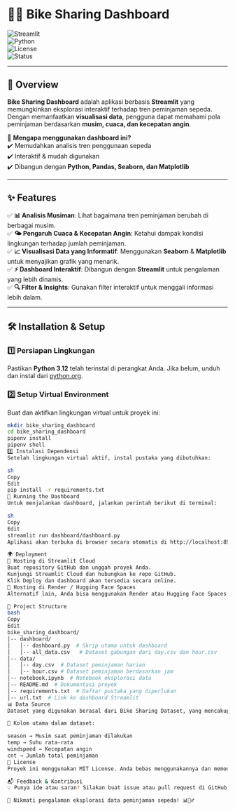 # 🚴‍♂️ **Bike Sharing Dashboard**  

![Streamlit](https://img.shields.io/badge/Streamlit-FF4B4B?style=flat-square&logo=streamlit&logoColor=white)  
![Python](https://img.shields.io/badge/Python-3.12-blue?style=flat-square&logo=python&logoColor=white)  
![License](https://img.shields.io/badge/License-MIT-green?style=flat-square)  
![Status](https://img.shields.io/badge/Status-Active-brightgreen?style=flat-square)  

---

## 📌 Overview  
**Bike Sharing Dashboard** adalah aplikasi berbasis **Streamlit** yang memungkinkan eksplorasi interaktif terhadap tren peminjaman sepeda. Dengan memanfaatkan **visualisasi data**, pengguna dapat memahami pola peminjaman berdasarkan **musim, cuaca, dan kecepatan angin**.  

🔎 **Mengapa menggunakan dashboard ini?**  
✔️ Memudahkan analisis tren penggunaan sepeda  
✔️ Interaktif & mudah digunakan  
✔️ Dibangun dengan **Python, Pandas, Seaborn, dan Matplotlib**  

---

## ✨ Features  

✅ **📊 Analisis Musiman**: Lihat bagaimana tren peminjaman berubah di berbagai musim.  
✅ **🌤️ Pengaruh Cuaca & Kecepatan Angin**: Ketahui dampak kondisi lingkungan terhadap jumlah peminjaman.  
✅ **📈 Visualisasi Data yang Informatif**: Menggunakan **Seaborn** & **Matplotlib** untuk menyajikan grafik yang menarik.  
✅ **⚡ Dashboard Interaktif**: Dibangun dengan **Streamlit** untuk pengalaman yang lebih dinamis.  
✅ **🔍 Filter & Insights**: Gunakan filter interaktif untuk menggali informasi lebih dalam.  

---

## 🛠️ Installation & Setup  

### 1️⃣ **Persiapan Lingkungan**  
Pastikan **Python 3.12** telah terinstal di perangkat Anda. Jika belum, unduh dan instal dari [python.org](https://www.python.org/downloads/).  

### 2️⃣ **Setup Virtual Environment**  
Buat dan aktifkan lingkungan virtual untuk proyek ini:  

```sh
mkdir bike_sharing_dashboard
cd bike_sharing_dashboard
pipenv install
pipenv shell
3️⃣ Instalasi Dependensi
Setelah lingkungan virtual aktif, instal pustaka yang dibutuhkan:

sh
Copy
Edit
pip install -r requirements.txt
🚀 Running the Dashboard
Untuk menjalankan dashboard, jalankan perintah berikut di terminal:

sh
Copy
Edit
streamlit run dashboard/dashboard.py
Aplikasi akan terbuka di browser secara otomatis di http://localhost:8501.

🌍 Deployment
🔹 Hosting di Streamlit Cloud
Buat repository GitHub dan unggah proyek Anda.
Kunjungi Streamlit Cloud dan hubungkan ke repo GitHub.
Klik Deploy dan dashboard akan tersedia secara online.
🔹 Hosting di Render / Hugging Face Spaces
Alternatif lain, Anda bisa menggunakan Render atau Hugging Face Spaces untuk hosting gratis.

📂 Project Structure
bash
Copy
Edit
bike_sharing_dashboard/
│-- dashboard/
│   │-- dashboard.py  # Skrip utama untuk dashboard
│   │-- all_data.csv   # Dataset gabungan dari day.csv dan hour.csv
│-- data/
│   │-- day.csv  # Dataset peminjaman harian
│   │-- hour.csv # Dataset peminjaman berdasarkan jam
│-- notebook.ipynb  # Notebook eksplorasi data
│-- README.md  # Dokumentasi proyek
│-- requirements.txt  # Daftar pustaka yang diperlukan
│-- url.txt  # Link ke dashboard Streamlit
📊 Data Source
Dataset yang digunakan berasal dari Bike Sharing Dataset, yang mencakup data peminjaman sepeda harian dan per jam.

📌 Kolom utama dalam dataset:

season → Musim saat peminjaman dilakukan
temp → Suhu rata-rata
windspeed → Kecepatan angin
cnt → Jumlah total peminjaman
📜 License
Proyek ini menggunakan MIT License. Anda bebas menggunakannya dan memodifikasinya sesuai kebutuhan.

📬 Feedback & Kontribusi
💡 Punya ide atau saran? Silakan buat issue atau pull request di GitHub Repository. 

🚀 Nikmati pengalaman eksplorasi data peminjaman sepeda! 📊🚴‍♂️

